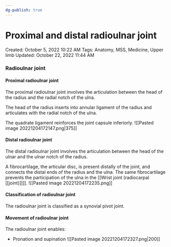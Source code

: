 ```yaml
---
dg-publish: true
---
```


# Proximal and distal radioulnar joint

Created: October 5, 2022 10:22 AM
Tags: Anatomy, MSS, Medicine, Upper limb
Updated: October 22, 2022 11:44 AM

### Radioulnar joint
#### Proximal radioulnar joint
The proximal radioulnar joint involves the articulation between the head of the radius and the radial notch of the ulna.

The head of the radius inserts into annular ligament of the radius and articulates with the radial notch of the ulna.

The quadrate ligament reinforces the joint capsule inferiorly.
![[Pasted image 20221204172147.png|375]]

#### Distal radioulnar joint    
The distal radioulnar joint involves the articulation between the head of the ulnar and the ulnar notch of the radius.

A fibrocartilage, the articular disc, is present distally of the joint, and connects the distal ends of the radius and the ulna. The same fibrocartilage prevents the participation of the ulna in the [[Wrist joint (radiocarpal [[joint)]]]].
![[Pasted image 20221204172235.png]]

#### Classification of radioulnar joint
The radioulnar joint is classified as a synovial pivot joint.

#### Movement of radioulnar joint
The radioulnar joint enables:
- Pronation and supination
![[Pasted image 20221204172327.png|200]]